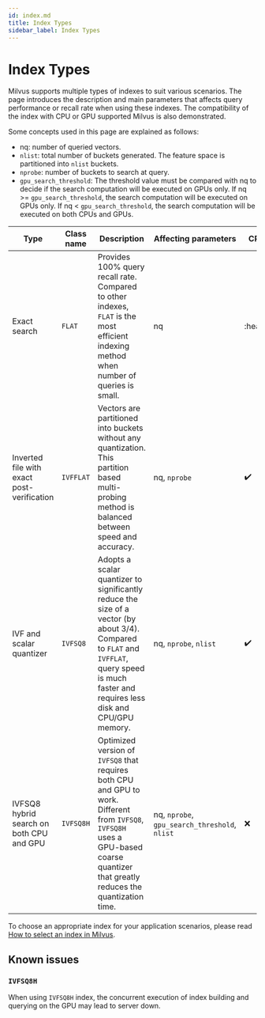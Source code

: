 ```yaml
---
id: index.md
title: Index Types
sidebar_label: Index Types
---
```


# Index Types

Milvus supports multiple types of indexes to suit various scenarios. The page introduces the description and main parameters that affects query performance or recall rate when using these indexes. The compatibility of the index with CPU or GPU supported Milvus is also demonstrated.

Some concepts used in this page are explained as follows:

- nq: number of queried vectors.
- `nlist`: total number of buckets generated. The feature space is partitioned into `nlist` buckets. 
- `nprobe`: number of buckets to search at query.
- `gpu_search_threshold`: The threshold value must be compared with nq to decide if the search computation will be executed on GPUs only. If nq >= `gpu_search_threshold`, the search computation will be executed on GPUs only. If nq < `gpu_search_threshold`, the search computation will be executed on both CPUs and GPUs.

| Type                                       | Class name | Description                                                  | Affecting parameters                          | CPU-only Milvus    | GPU-enabled Milvus |
| ------------------------------------------ | ---------- | ------------------------------------------------------------ | --------------------------------------------- | ------------------ | ------------------ |
| Exact search                               | `FLAT`     | Provides 100% query recall rate. Compared to other indexes, `FLAT` is the most efficient indexing method when number of queries is small. | nq                                            | :heavy\_check\_mark: | :heavy\_check\_mark: |
| Inverted file with exact post-verification | `IVFFLAT`  | Vectors are partitioned into buckets without any quantization. This partition based multi-probing method is balanced between speed and accuracy. | nq, `nprobe`                                  | :heavy_check_mark: | :heavy_check_mark: |
| IVF and scalar quantizer                   | `IVFSQ8`   | Adopts a scalar quantizer to significantly reduce the size of a vector (by about 3/4). Compared to `FLAT` and `IVFFLAT`, query speed is much faster and requires less disk and CPU/GPU memory. | nq, `nprobe`, `nlist`                         | :heavy_check_mark: | :heavy_check_mark: |
| IVFSQ8 hybrid search on both CPU and GPU   | `IVFSQ8H`  | Optimized version of `IVFSQ8` that requires both CPU and GPU to work. Different from `IVFSQ8`,  `IVFSQ8H` uses a GPU-based coarse quantizer that greatly reduces the quantization time. | nq, `nprobe`, `gpu_search_threshold`, `nlist` | :x:                | :heavy_check_mark: |

To choose an appropriate index for your application scenarios, please read [How to select an index in Milvus](https://medium.com/@milvusio/how-to-choose-an-index-in-milvus-4f3d15259212).

## Known issues

### `IVFSQ8H`

When using `IVFSQ8H` index, the concurrent execution of index building and querying on the GPU may lead to server down. 



